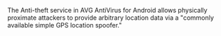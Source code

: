 The Anti-theft service in AVG AntiVirus for Android allows physically proximate attackers to provide arbitrary location data via a "commonly available simple GPS location spoofer."